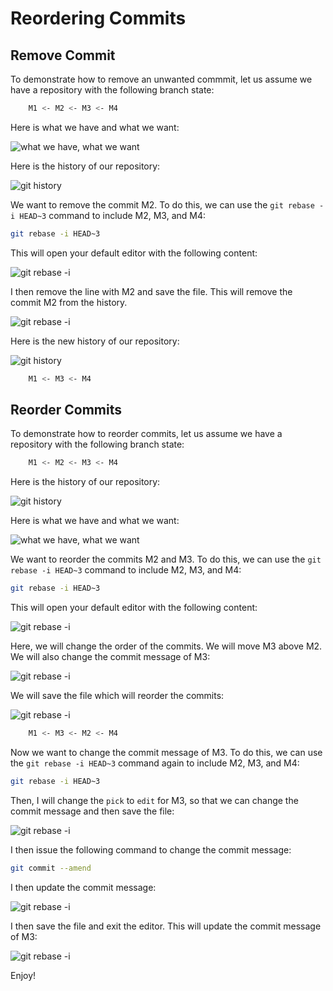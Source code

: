 # Reordering Commits

## Remove Commit

To demonstrate how to remove an unwanted commmit, let us assume we have a repository with the following branch state:

```bash
    M1 <- M2 <- M3 <- M4
```

Here is what we have and what we want:

![what we have, what we want](reorder-commits/drop-commit.png)

Here is the history of our repository:

![git history](reorder-commits/git-history.png)

We want to remove the commit M2. To do this, we can use the `git rebase -i HEAD~3` command to include M2, M3, and M4:

```bash
git rebase -i HEAD~3
```

This will open your default editor with the following content:

![git rebase -i](reorder-commits/git-rebase-i.png)

I then remove the line with M2 and save the file. This will remove the commit M2 from the history.

![git rebase -i](reorder-commits/rebase-i-M2-commit-removed.png)

Here is the new history of our repository:

![git history](reorder-commits/git-history-M2-removed.png)

```bash
    M1 <- M3 <- M4
```

## Reorder Commits

To demonstrate how to reorder commits, let us assume we have a repository with the following branch state:

```bash
    M1 <- M2 <- M3 <- M4
```

Here is the history of our repository:

![git history](reorder-commits/git-history.png)

Here is what we have and what we want:

![what we have, what we want](reorder-commits/reorder-commits-update-message.png)

We want to reorder the commits M2 and M3. To do this, we can use the `git rebase -i HEAD~3` command to include M2, M3, and M4:

```bash
git rebase -i HEAD~3
```

This will open your default editor with the following content:

![git rebase -i](reorder-commits/git-rebase-i.png)

Here, we will change the order of the commits. We will move M3 above M2. We will also change the commit message of M3:

![git rebase -i](reorder-commits/rebase-i-M2-M3-reordered.png)

We will save the file which will reorder the commits:

![git rebase -i](reorder-commits/rebase-i-M2-M3-reordered-result.png)

```bash
    M1 <- M3 <- M2 <- M4
```

Now we want to change the commit message of M3. To do this, we can use the `git rebase -i HEAD~3` command again to include M2, M3, and M4:

```bash
git rebase -i HEAD~3
```

Then, I will change the `pick` to `edit` for M3, so that we can change the commit message and then save the file:

![git rebase -i](reorder-commits/rebase-i-M3-edit-message.png)

I then issue the following command to change the commit message:

```bash
git commit --amend
```

I then update the commit message:

![git rebase -i](reorder-commits/edit-M3-message.png)

I then save the file and exit the editor. This will update the commit message of M3:

![git rebase -i](reorder-commits/git-reordered-history.png)

Enjoy!
